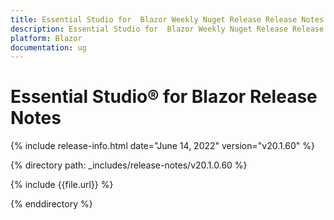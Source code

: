 ```yaml
---
title: Essential Studio for  Blazor Weekly Nuget Release Release Notes  
description: Essential Studio for  Blazor Weekly Nuget Release Release Notes 
platform: Blazor
documentation: ug
---
```


# Essential Studio&reg; for  Blazor  Release Notes  

{% include release-info.html date="June 14, 2022"  version="v20.1.60" %} 

{% directory path: _includes/release-notes/v20.1.0.60 %}

{% include {{file.url}} %}

{% enddirectory %}
